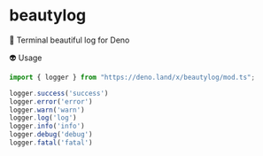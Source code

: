 # beautylog

🍬 Terminal beautiful log for Deno

👽 Usage

```ts
import { logger } from "https://deno.land/x/beautylog/mod.ts";

logger.success('success')
logger.error('error')
logger.warn('warn')
logger.log('log')
logger.info('info')
logger.debug('debug')
logger.fatal('fatal')
```
